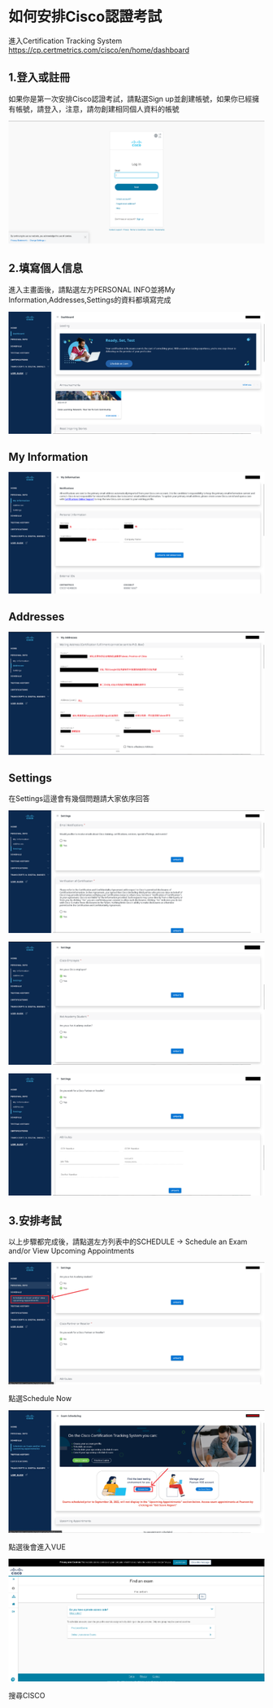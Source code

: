 # 如何安排Cisco認證考試 #

進入Certification Tracking System https://cp.certmetrics.com/cisco/en/home/dashboard

## 1.登入或註冊 ##

如果你是第一次安排Cisco認證考試，請點選Sign up並創建帳號，如果你已經擁有帳號，請登入，注意，請勿創建相同個人資料的帳號

![](./Image/Exam1.png)

## 2.填寫個人信息 ##

進入主畫面後，請點選左方PERSONAL INFO並將My Information,Addresses,Settings的資料都填寫完成

![](./Image/Exam2.png)

## My Information ##

![](./Image/Exam3.png)


## Addresses ##

![](./Image/Exam4.png)

## Settings ##

在Settings這邊會有幾個問題請大家依序回答

![](./Image/Exam5.png)

![](./Image/Exam6.png)

![](./Image/Exam7.png)


## 3.安排考試 ##

以上步驟都完成後，請點選左方列表中的SCHEDULE -> Schedule an Exam and/or View Upcoming Appointments

![](./Image/Exam8.png)

點選Schedule Now

![](./Image/Exam9.png)

點選後會進入VUE

![](./Image/Exam10.png)

搜尋CISCO


